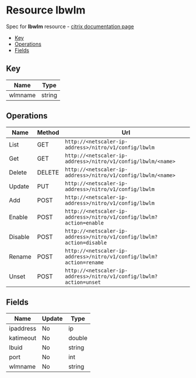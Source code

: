 # Resource lbwlm

Spec for **lbwlm** resource - [citrix documentation page](https://developer-docs.citrix.com/projects/netscaler-nitro-api/en/11.0/configuration/load-balancing/lbwlm/lbwlm/)

- [Key](#key)
- [Operations](#operations)
- [Fields](#fields)

## Key

| Name | Type |
|----|----|
| wlmname | string |

## Operations

| Name | Method | Url |
|----|----|----|
| List | GET | `http://<netscaler-ip-address>/nitro/v1/config/lbwlm` |
| Get | GET | `http://<netscaler-ip-address>/nitro/v1/config/lbwlm/<name>` |
| Delete | DELETE | `http://<netscaler-ip-address>/nitro/v1/config/lbwlm/<name>` |
| Update | PUT | `http://<netscaler-ip-address>/nitro/v1/config/lbwlm` |
| Add | POST | `http://<netscaler-ip-address>/nitro/v1/config/lbwlm` |
| Enable | POST | `http://<netscaler-ip-address>/nitro/v1/config/lbwlm?action=enable` |
| Disable | POST | `http://<netscaler-ip-address>/nitro/v1/config/lbwlm?action=disable` |
| Rename | POST | `http://<netscaler-ip-address>/nitro/v1/config/lbwlm?action=rename` |
| Unset | POST | `http://<netscaler-ip-address>/nitro/v1/config/lbwlm?action=unset` |

## Fields

| Name | Update | Type |
|----|----|----|
| ipaddress | No | ip |
| katimeout | No | double |
| lbuid | No | string |
| port | No | int |
| wlmname | No | string |


